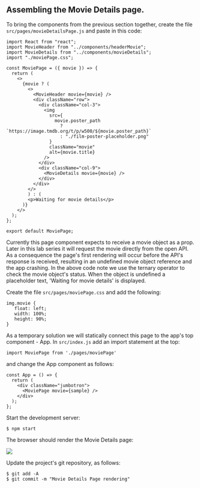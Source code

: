 ## Assembling the Movie Details page.

To bring the components from the previous section together, create the file `src/pages/movieDetailsPage.js` and paste in this code:
~~~
import React from "react";
import MovieHeader from "../components/headerMovie";
import MovieDetails from "../components/movieDetails";
import "./moviePage.css";

const MoviePage = ({ movie }) => {
  return (
    <>
      {movie ? (
        <>
          <MovieHeader movie={movie} />
          <div className="row">
            <div className="col-3">
              <img
                src={
                  movie.poster_path
                    ? `https://image.tmdb.org/t/p/w500/${movie.poster_path}`
                    : "./film-poster-placeholder.png"
                }
                className="movie"
                alt={movie.title}
              />
            </div>
            <div className="col-9">
              <MovieDetails movie={movie} />
            </div>
          </div>
        </>
        ) : (
        <p>Waiting for movie details</p>
      )}
    </>
  );
};

export default MoviePage;
~~~
Currently this page component expects to receive a movie object as a prop. Later in this lab series it will request the movie directly from the open API. As a consequence the page's first rendering will occur before the API's response is received, resulting in an undefined movie object reference and the app crashing. In the above code note we use the ternary operator to check the movie object's status. When the object is undefined a placeholder text, 'Waiting for movie details' is displayed.  

Create the file `src/pages/moviePage.css` and add the following:
~~~
img.movie {
   float: left; 
   width: 100%;
   height: 90%;
}
~~~

As a temporary solution we will statically connect this page to the app's top component - App. In `src/index.js` add an import statement at the top:
~~~
import MoviePage from './pages/moviePage'
~~~
and change the App component as follows:
~~~
const App = () => {
  return (
    <div className="jumbotron">
      <MoviePage movie={sample} />
    </div>
  );
};
~~~

Start the development server:
~~~
$ npm start
~~~

The browser should render the Movie Details page:

![][moviepage]

Update the project's git repository, as follows:
~~~ 
$ git add -A
$ git commit -m "Movie Details Page rendering"
~~~

[moviepage]: ./img/moviepage.png
